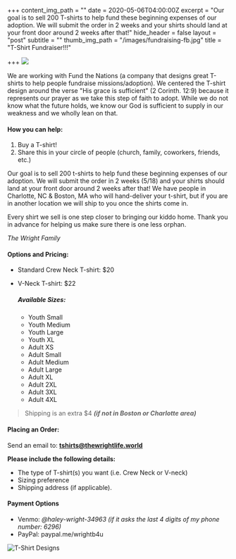 +++
content_img_path = ""
date = 2020-05-06T04:00:00Z
excerpt = "Our goal is to sell 200 T-shirts to help fund these beginning expenses of our adoption. We will submit the order in 2 weeks and your shirts should land at your front door around 2 weeks after that!"
hide_header = false
layout = "post"
subtitle = ""
thumb_img_path = "/images/fundraising-fb.jpg"
title = "T-Shirt Fundraiser!!!"

+++
![](/images/fundraising-fb.jpg)

We are working with Fund the Nations (a company that designs great T-shirts to help people fundraise missions/adoption). We centered the T-shirt design around the verse "His grace is sufficient" (2 Corinth. 12:9) because it represents our prayer as we take this step of faith to adopt. While we do not know what the future holds, we know our God is sufficient to supply in our weakness and we wholly lean on that.

#### **How you can help:**

1. Buy a T-shirt!
2. Share this in your circle of people (church, family, coworkers, friends, etc.)

Our goal is to sell 200 t-shirts to help fund these beginning expenses of our adoption.  We will submit the order in 2 weeks (5/18) and your shirts should land at your front door around 2 weeks after that! We have people in Charlotte, NC & Boston, MA who will hand-deliver your t-shirt, but if you are in another location we will ship to you once the shirts come in.

Every shirt we sell is one step closer to bringing our kiddo home. Thank you in advance for helping us make sure there is one less orphan.

_The Wright Family_

#### **Options and Pricing**:

* Standard Crew Neck T-shirt: $20
* V-Neck T-shirt: $22

  ##### Available Sizes:
  * Youth Small
  * Youth Medium
  * Youth Large
  * Youth XL
  * Adult XS
  * Adult Small
  * Adult Medium
  * Adult Large
  * Adult XL
  * Adult 2XL
  * Adult 3XL
  * Adult 4XL

> Shipping is an extra $4  **_(if not in Boston or Charlotte area)_**

#### Placing an Order:

Send an email to: [**tshirts@thewrightlife.world**](mailto:tshirts@thewrightlife.world "tshirts@thewrightlife.world")

**Please include the following details:**

* The type of T-shirt(s) you want (i.e. Crew Neck or V-neck)
* Sizing preference
* Shipping address (if applicable).

#### Payment Options

* Venmo: _@haley-wright-34963 (if it asks the last 4 digits of my phone number: 6296)_
* PayPal:  paypal.me/wrightb4u

![](/images/8500136260398777912-1.jpg "T-Shirt Designs")